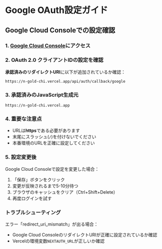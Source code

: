 # Google OAuth設定ガイド

## Google Cloud Consoleでの設定確認

### 1. [Google Cloud Console](https://console.cloud.google.com/)にアクセス

### 2. OAuth 2.0 クライアントIDの設定を確認

**承認済みのリダイレクトURI**に以下が追加されているか確認：

```
https://n-gold-chi.vercel.app/api/auth/callback/google
```

### 3. 承認済みのJavaScript生成元

```
https://n-gold-chi.vercel.app
```

### 4. 重要な注意点

- URLは**https**である必要があります
- 末尾にスラッシュ(`/`)を付けないでください
- 本番環境のURLを正確に設定してください

### 5. 設定変更後

Google Cloud Consoleで設定を変更した場合：
1. 「保存」ボタンをクリック
2. 変更が反映されるまで5-10分待つ
3. ブラウザのキャッシュをクリア（Ctrl+Shift+Delete）
4. 再度ログインを試す

### トラブルシューティング

エラー「redirect_uri_mismatch」が出る場合：
- Google Cloud ConsoleのリダイレクトURIが正確に設定されているか確認
- Vercelの環境変数`NEXTAUTH_URL`が正しいか確認